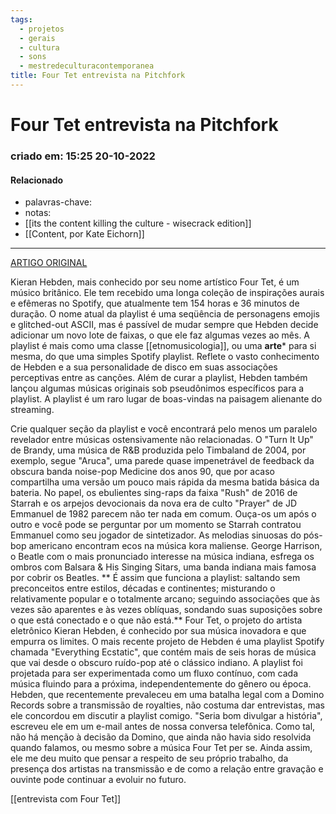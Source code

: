 ```yaml
---
tags:
  - projetos
  - gerais
  - cultura
  - sons
  - mestredeculturacontemporanea
title: Four Tet entrevista na Pitchfork
---
```

# Four Tet entrevista na Pitchfork
### criado em: 15:25 20-10-2022

#### Relacionado
- palavras-chave: 
- notas:
- [[its the content killing the culture - wisecrack edition]]
- [[Content, por Kate Eichorn]]
---
[ARTIGO ORIGINAL](https://pitchfork.com/thepitch/four-tet-on-his-155-hour-spotify-playlist-the-coolest-thing-on-streaming/?bxid=5d7fe4203f92a4110117fc32&cndid=67720204&esrc=&hasha=0b1bae21df9191427ec0b2ecd851b5ab&hashb=76659da702755e357e1029263d754d0ffef62abc&hashc=80412cee3ec51a846b098bc3ee49eccb30033099def440f5443c7f7ced3c8c75)

Kieran Hebden, mais conhecido por seu nome artístico Four Tet, é um músico britânico. Ele tem recebido uma longa coleção de inspirações aurais e efêmeras no Spotify, que atualmente tem 154 horas e 36 minutos de duração. O nome atual da playlist é uma seqüência de personagens emojis e glitched-out ASCII, mas é passível de mudar sempre que Hebden decide adicionar um novo lote de faixas, o que ele faz algumas vezes ao mês. A playlist é mais como uma classe [[etnomusicologia]], ou uma **arte*** para si mesma, do que uma simples Spotify playlist. Reflete o vasto conhecimento de Hebden e a sua personalidade de disco em suas associações perceptivas entre as canções. Além de curar a playlist, Hebden também lançou algumas músicas originais sob pseudônimos específicos para a playlist. A playlist é um raro lugar de boas-vindas na paisagem alienante do streaming.

Crie qualquer seção da playlist e você encontrará pelo menos um paralelo revelador entre músicas ostensivamente não relacionadas. O "Turn It Up" de Brandy, uma música de R&B produzida pelo Timbaland de 2004, por exemplo, segue "Aruca", uma parede quase impenetrável de feedback da obscura banda noise-pop Medicine dos anos 90, que por acaso compartilha uma versão um pouco mais rápida da mesma batida básica da bateria. No papel, os ebulientes sing-raps da faixa "Rush" de 2016 de Starrah e os arpejos devocionais da nova era de culto "Prayer" de JD Emmanuel de 1982 parecem não ter nada em comum. Ouça-os um após o outro e você pode se perguntar por um momento se Starrah contratou Emmanuel como seu jogador de sintetizador. As melodias sinuosas do pós-bop americano encontram ecos na música kora maliense. George Harrison, o Beatle com o mais pronunciado interesse na música indiana, esfrega os ombros com Balsara & His Singing Sitars, uma banda indiana mais famosa por cobrir os Beatles. ** É assim que funciona a playlist: saltando sem preconceitos entre estilos, décadas e continentes; misturando o relativamente popular e o totalmente arcano; seguindo associações que às vezes são aparentes e às vezes oblíquas, sondando suas suposições sobre o que está conectado e o que não está.** Four Tet, o projeto do artista eletrônico Kieran Hebden, é conhecido por sua música inovadora e que empurra os limites. O mais recente projeto de Hebden é uma playlist Spotify chamada "Everything Ecstatic", que contém mais de seis horas de música que vai desde o obscuro ruído-pop até o clássico indiano. A playlist foi projetada para ser experimentada como um fluxo contínuo, com cada música fluindo para a próxima, independentemente do gênero ou época. Hebden, que recentemente prevaleceu em uma batalha legal com a Domino Records sobre a transmissão de royalties, não costuma dar entrevistas, mas ele concordou em discutir a playlist comigo. "Seria bom divulgar a história", escreveu ele em um e-mail antes de nossa conversa telefônica. Como tal, não há menção à decisão da Domino, que ainda não havia sido resolvida quando falamos, ou mesmo sobre a música Four Tet per se. Ainda assim, ele me deu muito que pensar a respeito de seu próprio trabalho, da presença dos artistas na transmissão e de como a relação entre gravação e ouvinte pode continuar a evoluir no futuro.

[[entrevista com Four Tet]]